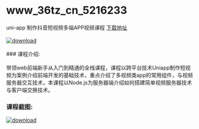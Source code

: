 # www_36tz_cn_5216233
uni-app 制作抖音短视频多端APP视频课程
[下载地址](http://www.36tz.cn/article/5216233 "下载地址")
<br/></br>[![download](http://36tz.cn/muke_img/2020_11_2-60-300x218.png "下载地址")](http://www.36tz.cn/article/5216233 "下载地址")
<br/></br>### 课程介绍:<br/></br>带领web前端新手从入门到精通的全栈课程，课程以跨平台技术Uniapp制作短视频为案例介绍前端开发的基础技术，重点介绍了多视频类app的常用组件，与视频服务器交互技术，本课程以Node.js为服务器端介绍如何搭建简单视频服务器技术与客户端交换技术。

### 课程截图:
[![download](http://36tz.cn/muke_img/2020_11_1-60.png "下载地址")](http://www.36tz.cn/article/5216233 "下载地址")
